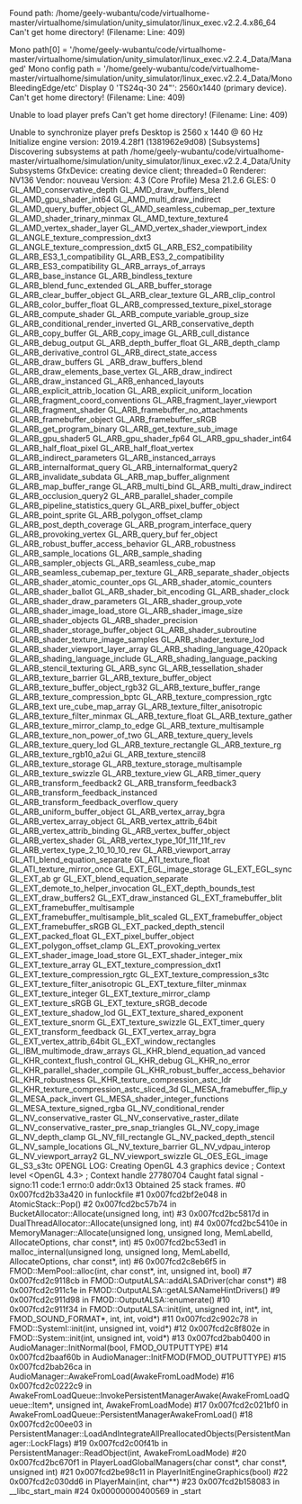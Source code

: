 Found path: /home/geely-wubantu/code/virtualhome-master/virtualhome/simulation/unity_simulator/linux_exec.v2.2.4.x86_64
Can't get home directory! 
(Filename:  Line: 409)

Mono path[0] = '/home/geely-wubantu/code/virtualhome-master/virtualhome/simulation/unity_simulator/linux_exec.v2.2.4_Data/Managed'
Mono config path = '/home/geely-wubantu/code/virtualhome-master/virtualhome/simulation/unity_simulator/linux_exec.v2.2.4_Data/MonoBleedingEdge/etc'
Display 0 'TS24q-30 24"': 2560x1440 (primary device).
Can't get home directory! 
(Filename:  Line: 409)

Unable to load player prefs
Can't get home directory! 
(Filename:  Line: 409)

Unable to synchronize player prefs
Desktop is 2560 x 1440 @ 60 Hz
Initialize engine version: 2019.4.28f1 (1381962e9d08)
[Subsystems] Discovering subsystems at path /home/geely-wubantu/code/virtualhome-master/virtualhome/simulation/unity_simulator/linux_exec.v2.2.4_Data/UnitySubsystems
GfxDevice: creating device client; threaded=0
Renderer: NV136
Vendor:   nouveau
Version:  4.3 (Core Profile) Mesa 21.2.6
GLES:     0
 GL_AMD_conservative_depth GL_AMD_draw_buffers_blend GL_AMD_gpu_shader_int64 GL_AMD_multi_draw_indirect GL_AMD_query_buffer_object GL_AMD_seamless_cubemap_per_texture GL_AMD_shader_trinary_minmax GL_AMD_texture_texture4 GL_AMD_vertex_shader_layer GL_AMD_vertex_shader_viewport_index GL_ANGLE_texture_compression_dxt3 GL_ANGLE_texture_compression_dxt5 GL_ARB_ES2_compatibility GL_ARB_ES3_1_compatibility GL_ARB_ES3_2_compatibility GL_ARB_ES3_compatibility GL_ARB_arrays_of_arrays GL_ARB_base_instance GL_ARB_bindless_texture GL_ARB_blend_func_extended GL_ARB_buffer_storage GL_ARB_clear_buffer_object GL_ARB_clear_texture GL_ARB_clip_control GL_ARB_color_buffer_float GL_ARB_compressed_texture_pixel_storage GL_ARB_compute_shader GL_ARB_compute_variable_group_size GL_ARB_conditional_render_inverted GL_ARB_conservative_depth GL_ARB_copy_buffer GL_ARB_copy_image GL_ARB_cull_distance GL_ARB_debug_output GL_ARB_depth_buffer_float GL_ARB_depth_clamp GL_ARB_derivative_control GL_ARB_direct_state_access GL_ARB_draw_buffers GL
_ARB_draw_buffers_blend GL_ARB_draw_elements_base_vertex GL_ARB_draw_indirect GL_ARB_draw_instanced GL_ARB_enhanced_layouts GL_ARB_explicit_attrib_location GL_ARB_explicit_uniform_location GL_ARB_fragment_coord_conventions GL_ARB_fragment_layer_viewport GL_ARB_fragment_shader GL_ARB_framebuffer_no_attachments GL_ARB_framebuffer_object GL_ARB_framebuffer_sRGB GL_ARB_get_program_binary GL_ARB_get_texture_sub_image GL_ARB_gpu_shader5 GL_ARB_gpu_shader_fp64 GL_ARB_gpu_shader_int64 GL_ARB_half_float_pixel GL_ARB_half_float_vertex GL_ARB_indirect_parameters GL_ARB_instanced_arrays GL_ARB_internalformat_query GL_ARB_internalformat_query2 GL_ARB_invalidate_subdata GL_ARB_map_buffer_alignment GL_ARB_map_buffer_range GL_ARB_multi_bind GL_ARB_multi_draw_indirect GL_ARB_occlusion_query2 GL_ARB_parallel_shader_compile GL_ARB_pipeline_statistics_query GL_ARB_pixel_buffer_object GL_ARB_point_sprite GL_ARB_polygon_offset_clamp GL_ARB_post_depth_coverage GL_ARB_program_interface_query GL_ARB_provoking_vertex GL_ARB_query_buf
fer_object GL_ARB_robust_buffer_access_behavior GL_ARB_robustness GL_ARB_sample_locations GL_ARB_sample_shading GL_ARB_sampler_objects GL_ARB_seamless_cube_map GL_ARB_seamless_cubemap_per_texture GL_ARB_separate_shader_objects GL_ARB_shader_atomic_counter_ops GL_ARB_shader_atomic_counters GL_ARB_shader_ballot GL_ARB_shader_bit_encoding GL_ARB_shader_clock GL_ARB_shader_draw_parameters GL_ARB_shader_group_vote GL_ARB_shader_image_load_store GL_ARB_shader_image_size GL_ARB_shader_objects GL_ARB_shader_precision GL_ARB_shader_storage_buffer_object GL_ARB_shader_subroutine GL_ARB_shader_texture_image_samples GL_ARB_shader_texture_lod GL_ARB_shader_viewport_layer_array GL_ARB_shading_language_420pack GL_ARB_shading_language_include GL_ARB_shading_language_packing GL_ARB_stencil_texturing GL_ARB_sync GL_ARB_tessellation_shader GL_ARB_texture_barrier GL_ARB_texture_buffer_object GL_ARB_texture_buffer_object_rgb32 GL_ARB_texture_buffer_range GL_ARB_texture_compression_bptc GL_ARB_texture_compression_rgtc GL_ARB_text
ure_cube_map_array GL_ARB_texture_filter_anisotropic GL_ARB_texture_filter_minmax GL_ARB_texture_float GL_ARB_texture_gather GL_ARB_texture_mirror_clamp_to_edge GL_ARB_texture_multisample GL_ARB_texture_non_power_of_two GL_ARB_texture_query_levels GL_ARB_texture_query_lod GL_ARB_texture_rectangle GL_ARB_texture_rg GL_ARB_texture_rgb10_a2ui GL_ARB_texture_stencil8 GL_ARB_texture_storage GL_ARB_texture_storage_multisample GL_ARB_texture_swizzle GL_ARB_texture_view GL_ARB_timer_query GL_ARB_transform_feedback2 GL_ARB_transform_feedback3 GL_ARB_transform_feedback_instanced GL_ARB_transform_feedback_overflow_query GL_ARB_uniform_buffer_object GL_ARB_vertex_array_bgra GL_ARB_vertex_array_object GL_ARB_vertex_attrib_64bit GL_ARB_vertex_attrib_binding GL_ARB_vertex_buffer_object GL_ARB_vertex_shader GL_ARB_vertex_type_10f_11f_11f_rev GL_ARB_vertex_type_2_10_10_10_rev GL_ARB_viewport_array GL_ATI_blend_equation_separate GL_ATI_texture_float GL_ATI_texture_mirror_once GL_EXT_EGL_image_storage GL_EXT_EGL_sync GL_EXT_ab
gr GL_EXT_blend_equation_separate GL_EXT_demote_to_helper_invocation GL_EXT_depth_bounds_test GL_EXT_draw_buffers2 GL_EXT_draw_instanced GL_EXT_framebuffer_blit GL_EXT_framebuffer_multisample GL_EXT_framebuffer_multisample_blit_scaled GL_EXT_framebuffer_object GL_EXT_framebuffer_sRGB GL_EXT_packed_depth_stencil GL_EXT_packed_float GL_EXT_pixel_buffer_object GL_EXT_polygon_offset_clamp GL_EXT_provoking_vertex GL_EXT_shader_image_load_store GL_EXT_shader_integer_mix GL_EXT_texture_array GL_EXT_texture_compression_dxt1 GL_EXT_texture_compression_rgtc GL_EXT_texture_compression_s3tc GL_EXT_texture_filter_anisotropic GL_EXT_texture_filter_minmax GL_EXT_texture_integer GL_EXT_texture_mirror_clamp GL_EXT_texture_sRGB GL_EXT_texture_sRGB_decode GL_EXT_texture_shadow_lod GL_EXT_texture_shared_exponent GL_EXT_texture_snorm GL_EXT_texture_swizzle GL_EXT_timer_query GL_EXT_transform_feedback GL_EXT_vertex_array_bgra GL_EXT_vertex_attrib_64bit GL_EXT_window_rectangles GL_IBM_multimode_draw_arrays GL_KHR_blend_equation_ad
vanced GL_KHR_context_flush_control GL_KHR_debug GL_KHR_no_error GL_KHR_parallel_shader_compile GL_KHR_robust_buffer_access_behavior GL_KHR_robustness GL_KHR_texture_compression_astc_ldr GL_KHR_texture_compression_astc_sliced_3d GL_MESA_framebuffer_flip_y GL_MESA_pack_invert GL_MESA_shader_integer_functions GL_MESA_texture_signed_rgba GL_NV_conditional_render GL_NV_conservative_raster GL_NV_conservative_raster_dilate GL_NV_conservative_raster_pre_snap_triangles GL_NV_copy_image GL_NV_depth_clamp GL_NV_fill_rectangle GL_NV_packed_depth_stencil GL_NV_sample_locations GL_NV_texture_barrier GL_NV_vdpau_interop GL_NV_viewport_array2 GL_NV_viewport_swizzle GL_OES_EGL_image GL_S3_s3tc
OPENGL LOG: Creating OpenGL 4.3 graphics device ; Context level  <OpenGL 4.3> ; Context handle 27780704
Caught fatal signal - signo:11 code:1 errno:0 addr:0x13
Obtained 25 stack frames.
#0  0x007fcd2b33a420 in funlockfile
#1  0x007fcd2bf2e048 in AtomicStack::Pop()
#2  0x007fcd2bc57b74 in BucketAllocator::Allocate(unsigned long, int)
#3  0x007fcd2bc5817d in DualThreadAllocator<DynamicHeapAllocator>::Allocate(unsigned long, int)
#4  0x007fcd2bc5410e in MemoryManager::Allocate(unsigned long, unsigned long, MemLabelId, AllocateOptions, char const*, int)
#5  0x007fcd2bc53ed1 in malloc_internal(unsigned long, unsigned long, MemLabelId, AllocateOptions, char const*, int)
#6  0x007fcd2c8eb6f5 in FMOD::MemPool::alloc(int, char const*, int, unsigned int, bool)
#7  0x007fcd2c9118cb in FMOD::OutputALSA::addALSADriver(char const*)
#8  0x007fcd2c911c1e in FMOD::OutputALSA::getALSANameHintDrivers()
#9  0x007fcd2c911d98 in FMOD::OutputALSA::enumerate()
#10 0x007fcd2c911f34 in FMOD::OutputALSA::init(int, unsigned int, int*, int, FMOD_SOUND_FORMAT*, int, int, void*)
#11 0x007fcd2c902c78 in FMOD::SystemI::init(int, unsigned int, void*)
#12 0x007fcd2c8f802e in FMOD::System::init(int, unsigned int, void*)
#13 0x007fcd2bab0400 in AudioManager::InitNormal(bool, FMOD_OUTPUTTYPE)
#14 0x007fcd2baaf60b in AudioManager::InitFMOD(FMOD_OUTPUTTYPE)
#15 0x007fcd2bab26ca in AudioManager::AwakeFromLoad(AwakeFromLoadMode)
#16 0x007fcd2c0222c9 in AwakeFromLoadQueue::InvokePersistentManagerAwake(AwakeFromLoadQueue::Item*, unsigned int, AwakeFromLoadMode)
#17 0x007fcd2c021bf0 in AwakeFromLoadQueue::PersistentManagerAwakeFromLoad()
#18 0x007fcd2c00ee03 in PersistentManager::LoadAndIntegrateAllPreallocatedObjects(PersistentManager::LockFlags)
#19 0x007fcd2c00f41b in PersistentManager::ReadObject(int, AwakeFromLoadMode)
#20 0x007fcd2bc670f1 in PlayerLoadGlobalManagers(char const*, char const*, unsigned int)
#21 0x007fcd2be98c11 in PlayerInitEngineGraphics(bool)
#22 0x007fcd2c030dd6 in PlayerMain(int, char**)
#23 0x007fcd2b158083 in __libc_start_main
#24 0x00000000400569 in _start
